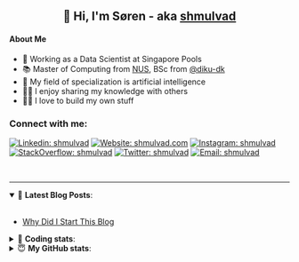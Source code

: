 <h2 align="center">
	👋 Hi, I'm Søren - aka <a href="https://shmulvad.com">shmulvad</a>
</h2>

#### About Me
- 🤖 Working as a Data Scientist at Singapore Pools
- 📚 Master of Computing from [NUS], BSc from [@diku-dk]
- 🧠 My field of specialization is artificial intelligence
- 👨‍🏫 I enjoy sharing my knowledge with others
- 👨‍💻 I love to build my own stuff

### Connect with me:

[![Linkedin: shmulvad](https://img.shields.io/badge/shmulvad-blue?style=flat&logo=Linkedin&logoColor=white)][linkedin]
[![Website: shmulvad.com](https://img.shields.io/badge/shmulvad.com-47CCCC?&style=flat&logo=Google-Chrome&logoColor=white)][website]
[![Instagram: shmulvad](https://img.shields.io/badge/-@shmulvad-purple?style=flat&logo=Instagram&logoColor=white)][instagram]
[![StackOverflow: shmulvad](https://img.shields.io/badge/shmulvad-FE7A16?style=flat&logo=stack-overflow&logoColor=white)][stackOverflow]
[![Twitter: shmulvad](https://img.shields.io/badge/@shmulvad-1ca0f1?style=flat&logo=twitter&logoColor=white)][twitter]
[![Email: shmulvad](https://img.shields.io/badge/shmulvad-D14836?style=flat&logo=gmail&logoColor=white)][mail]

<br />

---

<details open>
 <summary>📕 <b>Latest Blog Posts</b>: </summary>

<br>

<!-- BLOG-POST-LIST:START -->
- [Why Did I Start This Blog](https://shmulvad.com/blog/why-did-start-this-blog)
<!-- BLOG-POST-LIST:END -->

</details>

<!-- --- -->

<details>
 <summary>🤖 <b>Coding stats</b>: </summary>

<br>

NOTE: Doesn't track coding at work or work done in environments such as Jupyter Notebooks.

<!--START_SECTION:waka-->
**I'm a Night 🦉** 

```text
🌞 Morning    102 commits    ██░░░░░░░░░░░░░░░░░░░░░░░   9.93% 
🌆 Daytime    372 commits    █████████░░░░░░░░░░░░░░░░   36.22% 
🌃 Evening    377 commits    █████████░░░░░░░░░░░░░░░░   36.71% 
🌙 Night      176 commits    ████░░░░░░░░░░░░░░░░░░░░░   17.14%

```


📊 **This Week I Spent My Time On** 

```text
💬 Programming Languages: 
Python                   1 hr 52 mins        ████████████░░░░░░░░░░░░░   49.92% 
HTML                     1 hr 10 mins        ███████░░░░░░░░░░░░░░░░░░   31.45% 
Other                    32 mins             ███░░░░░░░░░░░░░░░░░░░░░░   14.24% 
Text                     7 mins              ░░░░░░░░░░░░░░░░░░░░░░░░░   3.31% 
Bash                     1 min               ░░░░░░░░░░░░░░░░░░░░░░░░░   0.65%

🔥 Editors: 
VS Code                  2 hrs 40 mins       ██████████████████░░░░░░░   71.56% 
Sublime Text             33 mins             ███░░░░░░░░░░░░░░░░░░░░░░   14.68% 
Zsh                      30 mins             ███░░░░░░░░░░░░░░░░░░░░░░   13.76%

🐱‍💻 Projects: 
django-wedding-website   2 hrs 39 mins       █████████████████░░░░░░░░   70.95% 
search_string            19 mins             ██░░░░░░░░░░░░░░░░░░░░░░░   8.69% 
nlp                      16 mins             ██░░░░░░░░░░░░░░░░░░░░░░░   7.55% 
company-scrapers         7 mins              ░░░░░░░░░░░░░░░░░░░░░░░░░   3.4% 
Terminal                 7 mins              ░░░░░░░░░░░░░░░░░░░░░░░░░   3.28%

```


 Last Updated on 21/03/2022 18:48:01 UTC
<!--END_SECTION:waka-->

</details>

<!-- --- -->

<details>
 <summary>😇 <b>My GitHub stats</b>: </summary>

<br>

<img align="left" alt="shmulvad's Github Stats" src="https://github-readme-stats.vercel.app/api?username=shmulvad&show_icons=true&hide_border=true" />

</details>



[website]: https://shmulvad.com
[twitter]: https://twitter.com/shmulvad
[linkedin]: https://linkedin.com/in/shmulvad
[instagram]: https://instagram.com/shmulvad
[stackOverflow]: https://stackoverflow.com/users/9248793/shmulvad
[mail]: mailto:shmulvad@gmail.com
[@diku-dk]: https://github.com/diku-dk
[github]: https://github.com/shmulvad
[NUS]: https://www.nus.edu.sg